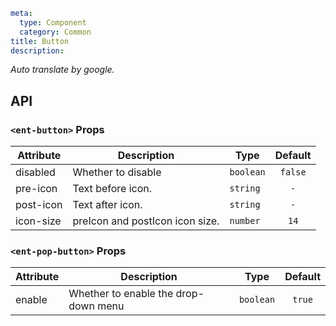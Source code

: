 ```yaml
meta:
  type: Component
  category: Common
title: Button
description: 
```

*Auto translate by google.*


## API


### `<ent-button>` Props

|Attribute|Description|Type|Default|
|---|---|---|:---:|
|disabled|Whether to disable|`boolean`|`false`|
|pre-icon|Text before icon.|`string`|`-`|
|post-icon|Text after icon.|`string`|`-`|
|icon-size|preIcon and postIcon icon size.|`number`|`14`|




### `<ent-pop-button>` Props

|Attribute|Description|Type|Default|
|---|---|---|:---:|
|enable|Whether to enable the drop-down menu|`boolean`|`true`|


